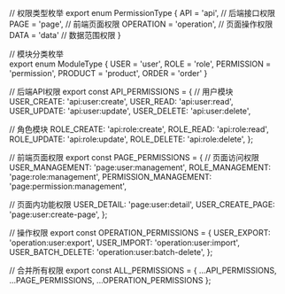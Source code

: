 // 权限类型枚举
export enum PermissionType {
  API = 'api',      // 后端接口权限
  PAGE = 'page',    // 前端页面权限
  OPERATION = 'operation', // 页面操作权限
  DATA = 'data'     // 数据范围权限
}

// 模块分类枚举  
export enum ModuleType {
  USER = 'user',
  ROLE = 'role', 
  PERMISSION = 'permission',
  PRODUCT = 'product',
  ORDER = 'order'
}

// 后端API权限
export const API_PERMISSIONS = {
  // 用户模块
  USER_CREATE: 'api:user:create',
  USER_READ: 'api:user:read',
  USER_UPDATE: 'api:user:update',
  USER_DELETE: 'api:user:delete',
  
  // 角色模块
  ROLE_CREATE: 'api:role:create',
  ROLE_READ: 'api:role:read',
  ROLE_UPDATE: 'api:role:update',
  ROLE_DELETE: 'api:role:delete',
};

// 前端页面权限
export const PAGE_PERMISSIONS = {
  // 页面访问权限
  USER_MANAGEMENT: 'page:user:management',
  ROLE_MANAGEMENT: 'page:role:management',
  PERMISSION_MANAGEMENT: 'page:permission:management',
  
  // 页面内功能权限
  USER_DETAIL: 'page:user:detail',
  USER_CREATE_PAGE: 'page:user:create-page',
};

// 操作权限
export const OPERATION_PERMISSIONS = {
  USER_EXPORT: 'operation:user:export',
  USER_IMPORT: 'operation:user:import',
  USER_BATCH_DELETE: 'operation:user:batch-delete',
};

// 合并所有权限
export const ALL_PERMISSIONS = {
  ...API_PERMISSIONS,
  ...PAGE_PERMISSIONS,
  ...OPERATION_PERMISSIONS
};
